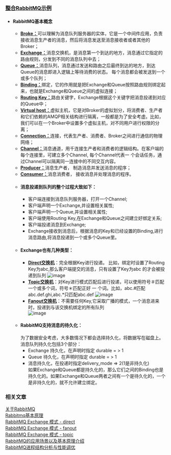 ### [整合RabbitMQ示例](https://github.com/timebusker/spring-boot/tree/master/spring-boot-18-MQ/spring-boot-18-MQ-rabbitmq/)

- #### RabbitMQ基本概念
   + [**Broke：**]()可以理解为消息队列服务器的实体，它是一个中间件应用，负责接收消息生产者的消息，然后将消息发送至消息接收者或者其他的Broker；
   + [**Exchange：**]()消息交换机，是消息第一个到达的地方，消息通过它指定的路由规则，分发到不同的消息队列中去；
   + [**Queue：**]()消息队列，消息通过发送和路由之后最终到达的地方，到达Queue的消息即进入逻辑上等待消费的状态。 每个消息都会被发送到一个或多个队列；
   + [**Binding：**]()绑定，它的作用就是把Exchange和Queue按照路由规则绑定起来，也就是Exchange和Queue之间的虚拟连接；
   + [**Routing Key：**]()路由关键字，Exchange根据这个关键字把消息投递到对应的Queue中；
   + [**Virtual host：**]()虚拟主机，它是对Broker的虚拟划分，将消费者、生产者和它们依赖的AMQP相关结构进行隔离，一般都是为了安全考虚。比如，我们可以在一个Broker中设置多个虚拟主机，对不同用户进行权限的分离；
   + [**Connection：**]()连接，代表生产者、消费者、Broker之间进行通信的物理网络；
   + [**Channel：**]()消息通道，用千连接生产者和消费者的逻辑结构。在客户端的每个连接里，可建立多个Channel, 每个Channel代表一 个会话任务，通过Channel可以隔离同一连接中的不同交互内容。
   + [**Producer：**]()消息生产者， 制造消息并发送消息的程序；  
   + [**Consumer：**]()消息消费者， 接收消息并处理消息的程序。    
   + #### 消息投递到队列的整个过程大致如下：  
      * 客户端连接到消息队列服务器，打开一个Channel;
      * 客户端声明一个Exchange,并设置相关属性;
      * 客户端声明一个Queue,并设置相关属性;
      * 客户端使用Routing Key,在Exchange和Queue之间建立好绑定关系;
      * 客户端投递消息到Exchange;
      * Exchange接收到消息后，根据消息的Key和已经设置的Binding,进行消息路由,将消息投递到一个或多个Queue里。   
   + #### Exchange也有几种类型：
      * [**Direct交换机**]()：完全根据Key进行投递。 比如，绑定时设置了Routing Key为abc,那么客户端提交的消息，只有设置了Key为abc 的才会被投递到队列
        ![image](https://github.com/timebusker/spring-boot/raw/master/static/18/rabbitmq/direct.png?raw=true)
      * [**Topic交换机**]()：对Key进行模式匹配后进行投递，可以使用符号＃匹配一个或多个词，符号＊匹配正好 一 个词。比如，abc.#匹配abc.def.ghi,abc.*只匹配abc.def
        ![image](https://github.com/timebusker/spring-boot/raw/master/static/18/rabbitmq/topic.png?raw=true)
      * [**Fanout交换机**]()：不需要任何Key,它采取广播的模式，一个消息进来时，投递到与该交换机绑定的所有队列    
        ![image](https://github.com/timebusker/spring-boot/raw/master/static/18/rabbitmq/fanout.png?raw=true) 
   + #### RabbitMQ支持消息的待久化：    
     为了数据安全考虑，大多数情况下都会选择持久化，将数据写在磁盘上。消息队列持久化包括3个部分：  
     * Exchange 持久化，在声明时指定  durable = > 1
     * Queue 待久化，在声明时指定  durable = > 1
     * 消息持久化，在投递时指定delivery_mode => 2(1是非持久化)   
     如果Exchange和Queue都是持久化的，那么它们之间的Binding也是持久化的。如果Exchange和Queue两者之间有一个是待久化的，一个是非持久化的，就不允许建立绑定。    

### 相关文章
[关于RabbitMQ](http://lynnkong.iteye.com/blog/1699684)    
[Rabbitmq基本原理](http://www.cnblogs.com/jun-ma/p/4840869.html)   
[RabbitMQ Exchange 模式 - direct](http://blog.csdn.net/csethcrm/article/details/51672643)    
[RabbitMQ Exchange 模式 - fanout](http://blog.csdn.net/csethcrm/article/details/51673029)   
[RabbitMQ Exchange 模式 - topic](http://blog.csdn.net/csethcrm/article/details/51673050)   
[RabbitMQ的应用场景以及基本原理介绍](http://blog.csdn.net/whoamiyang/article/details/54954780)    
[RabbitMQ进程结构分析与性能调优](http://www.cnblogs.com/purpleraintear/p/6033136.html)   

